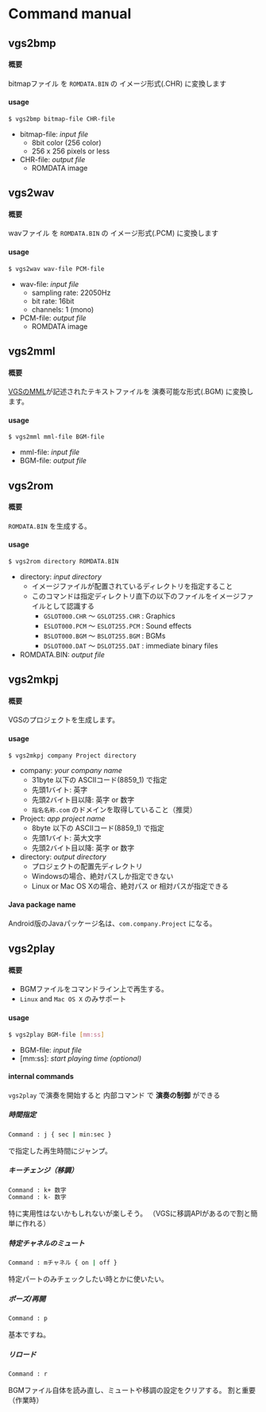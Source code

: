 # Command manual

## vgs2bmp
#### 概要
bitmapファイル を `ROMDATA.BIN` の イメージ形式(.CHR) に変換します

#### usage
```bash
$ vgs2bmp bitmap-file CHR-file
```
- bitmap-file: _input file_
  - 8bit color (256 color)
  - 256 x 256 pixels or less
- CHR-file: _output file_
  - ROMDATA image

## vgs2wav
#### 概要
wavファイル を `ROMDATA.BIN` の イメージ形式(.PCM) に変換します

#### usage
```bash
$ vgs2wav wav-file PCM-file
```
- wav-file: _input file_
  - sampling rate: 22050Hz
  - bit rate: 16bit
  - channels: 1 (mono)
- PCM-file: _output file_
  - ROMDATA image

## vgs2mml
#### 概要
[VGSのMML](https://github.com/suzukiplan/vgs2/blob/master/MML.md)が記述されたテキストファイルを 演奏可能な形式(.BGM) に変換します。

#### usage
```bash
$ vgs2mml mml-file BGM-file
```
- mml-file: _input file_
- BGM-file: _output file_

## vgs2rom
#### 概要
`ROMDATA.BIN` を生成する。

#### usage
```bash
$ vgs2rom directory ROMDATA.BIN
```
- directory: _input directory_
  - イメージファイルが配置されているディレクトリを指定すること
  - このコマンドは指定ディレクトリ直下の以下のファイルをイメージファイルとして認識する
    - `GSLOT000.CHR` 〜 `GSLOT255.CHR` : Graphics
    - `ESLOT000.PCM` 〜 `ESLOT255.PCM` : Sound effects
    - `BSLOT000.BGM` 〜 `BSLOT255.BGM` : BGMs
    - `DSLOT000.DAT` 〜 `DSLOT255.DAT` : immediate binary files
- ROMDATA.BIN: _output file_

## vgs2mkpj
#### 概要
VGSのプロジェクトを生成します。

#### usage
```
$ vgs2mkpj company Project directory
```
- company: _your company name_
  - 31byte 以下の ASCIIコード(8859_1) で指定
  - 先頭1バイト: 英字
  - 先頭2バイト目以降: 英字 or 数字
  - `指名名称.com` のドメインを取得していること（推奨）
- Project: _app project name_
  - 8byte 以下の ASCIIコード(8859_1) で指定
  - 先頭1バイト: 英大文字
  - 先頭2バイト目以降: 英字 or 数字
- directory: _output directory_
  - プロジェクトの配置先ディレクトリ
  - Windowsの場合、絶対パスしか指定できない
  - Linux or Mac OS Xの場合、絶対パス or 相対パスが指定できる

#### Java package name
Android版のJavaパッケージ名は、`com.company.Project` になる。

## vgs2play
#### 概要
- BGMファイルをコマンドライン上で再生する。
- `Linux` and `Mac OS X` のみサポート

#### usage
```bash
$ vgs2play BGM-file [mm:ss]
```
- BGM-file: _input file_
- [mm:ss]: _start playing time (optional)_

#### internal commands
`vgs2play` で演奏を開始すると 内部コマンド で __演奏の制御__ ができる

##### 時間指定
```cmd
Command : j { sec | min:sec }
```
で指定した再生時間にジャンプ。

##### キーチェンジ（移調）
```cmd
Command : k+ 数字
Command : k- 数字
```
特に実用性はないかもしれないが楽しそう。
（VGSに移調APIがあるので割と簡単に作れる）

##### 特定チャネルのミュート
```cmd
Command : mチャネル { on | off }
```
特定パートのみチェックしたい時とかに使いたい。

##### ポーズ/再開
```cmd
Command : p
```
基本ですね。

##### リロード
```cmd
Command : r
```
BGMファイル自体を読み直し、ミュートや移調の設定をクリアする。
割と重要（作業時）
